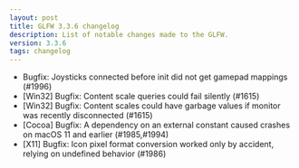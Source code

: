 ```yaml
---
layout: post
title: GLFW 3.3.6 changelog
description: List of notable changes made to the GLFW.
version: 3.3.6
tags: changelog
---
```


 - Bugfix: Joysticks connected before init did not get gamepad mappings (#1996)
 - \[Win32\] Bugfix: Content scale queries could fail silently (#1615)
 - \[Win32\] Bugfix: Content scales could have garbage values if monitor was recently
   disconnected (#1615)
 - \[Cocoa\] Bugfix: A dependency on an external constant caused crashes on macOS
   11 and earlier (#1985,#1994)
 - \[X11\] Bugfix: Icon pixel format conversion worked only by accident, relying on
   undefined behavior (#1986)


